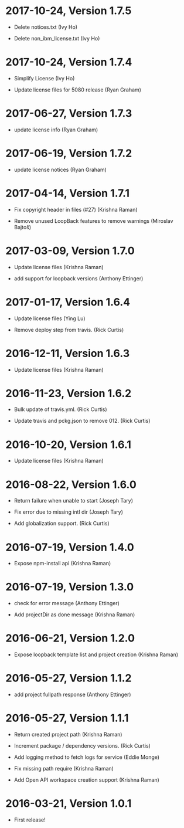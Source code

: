 2017-10-24, Version 1.7.5
=========================

 * Delete notices.txt (Ivy Ho)

 * Delete non_ibm_license.txt (Ivy Ho)


2017-10-24, Version 1.7.4
=========================

 * Simplify License (Ivy Ho)

 * Update license files for 5080 release (Ryan Graham)


2017-06-27, Version 1.7.3
=========================

 * update license info (Ryan Graham)


2017-06-19, Version 1.7.2
=========================

 * update license notices (Ryan Graham)


2017-04-14, Version 1.7.1
=========================

 * Fix copyright header in files (#27) (Krishna Raman)

 * Remove unused LoopBack features to remove warnings (Miroslav Bajtoš)


2017-03-09, Version 1.7.0
=========================

 * Update license files (Krishna Raman)

 * add support for loopback versions (Anthony Ettinger)


2017-01-17, Version 1.6.4
=========================

 * Update license files (Ying Lu)

 * Remove deploy step from travis. (Rick Curtis)


2016-12-11, Version 1.6.3
=========================

 * Update license files (Krishna Raman)


2016-11-23, Version 1.6.2
=========================

 * Bulk update of travis.yml. (Rick Curtis)

 * Update travis and pckg.json to remove 012. (Rick Curtis)


2016-10-20, Version 1.6.1
=========================

 * Update license files (Krishna Raman)


2016-08-22, Version 1.6.0
=========================

 * Return failure when unable to start (Joseph Tary)

 * Fix error due to missing intl dir (Joseph Tary)

 * Add globalization support. (Rick Curtis)


2016-07-19, Version 1.4.0
=========================

 * Expose npm-install api (Krishna Raman)


2016-07-19, Version 1.3.0
=========================

 * check for error message (Anthony Ettinger)

 * Add projectDir as done message (Krishna Raman)


2016-06-21, Version 1.2.0
=========================

 * Expose loopback template list and project creation (Krishna Raman)


2016-05-27, Version 1.1.2
=========================

 * add project fullpath response (Anthony Ettinger)


2016-05-27, Version 1.1.1
=========================

 * Return created project path (Krishna Raman)

 * Increment package / dependency versions. (Rick Curtis)

 * Add logging method to fetch logs for service (Eddie Monge)

 * Fix missing path require (Krishna Raman)

 * Add Open API workspace creation support (Krishna Raman)


2016-03-21, Version 1.0.1
=========================

 * First release!
